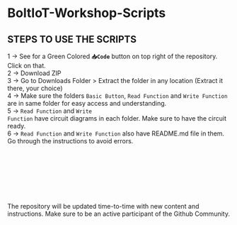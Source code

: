# BoltIoT-Workshop-Scripts

## STEPS TO USE THE SCRIPTS

1 -> See for a Green Colored <code><b>📥Code</b></code> button on top right of the repository. Click on that. <br>
2 -> Download ZIP <br>
3 -> Go to Downloads Folder > Extract the folder in any location (Extract it there, your choice) <br>
4 -> Make sure the folders <code>Basic Button</code>, <code>Read Function</code> and <code>Write Function</code> are in same folder for easy access and understanding. <br>
5 -> <code>Read Function</code> and <code>Write Function</code> have circuit diagrams in each folder. Make sure to have the circuit ready. <br>
6 -> <code>Read Function</code> and <code>Write Function</code> also have README.md file in them. Go through the instructions to avoid errors.





<br><br><br><br><br><br>

The repository will be updated time-to-time with new content and instructions. Make sure to be an active participant of the Github Community.
